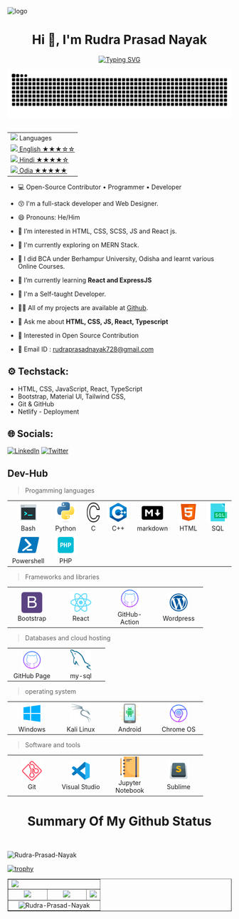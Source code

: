![logo]([Banner.png](https://raw.githubusercontent.com/rudra420-123/rudra420-123/main/assets/Banner.png))

<h1 align="center">Hi 👋, I'm Rudra Prasad Nayak</h1>

<p align="center"><a href="https://git.io/typing-svg"><img src="https://readme-typing-svg.demolab.com?font=Fira+Code&pause=1000&color=4D61AA&width=435&lines=Eat+-+Sleep+-+Code+-+Repeat" alt="Typing SVG" /></a></p>

![Example SVG](dots.svg)

<table align="right">
    <tbody><tr><td><a target="_blank" rel="noopener noreferrer" href="https://github.com/milaan9/milaan9/blob/main/3898082.svg"><img src="https://github.com/milaan9/milaan9/raw/main/3898082.svg" width="25" style="max-width: 100%;"></a> Languages</td></tr>
    <tr><td><a href="/milaan9/milaan9/blob/main/README.md"><img src="https://github.com/milaan9/milaan9/raw/main/197484.svg" height="15" style="max-width: 100%;"> English ★★★☆☆</a></td></tr>
    <tr><td><a href="/milaan9/milaan9/blob/main/README_pt.md"><img src="https://github.com/milaan9/milaan9/raw/main/3909444.svg" height="15" style="max-width: 100%;"> Hindi ★★★★☆</a></td></tr>
    <tr><td><a href="/milaan9/milaan9/blob/main/README_pt.md"><img src="https://github.com/milaan9/milaan9/raw/main/3909444.svg" height="15" style="max-width: 100%;"> Odia ★★★★★</a></td></tr>
</tbody></table>

- 💻 Open-Source Contributor • Programmer • Developer

- 😚 I'm a full-stack developer and Web Designer.
- 😄 Pronouns: He/Him
- 👀 I’m interested in HTML, CSS, SCSS, JS and React js.
- 🌱 I'm currently exploring on MERN Stack.
- 🌱 I did BCA under Berhampur University, Odisha and learnt various Online Courses.
- 🌱 I’m currently learning **React and ExpressJS**
- 🧑 I'm a Self-taught Developer.
- 👨‍💻 All of my projects are available at [Github](https://github.com/rudra420-123/).
- 💬 Ask me about **HTML, CSS, JS, React, Typescript**
- 📖 Interested in Open Source Contribution
- 📧 Email ID : rudraprasadnayak728@gmail.com

## ⚙️ Techstack:

- HTML, CSS, JavaScript, React, TypeScript
- Bootstrap, Material UI, Tailwind CSS,
- Git & GitHub
- Netlify - Deployment

## 🌐 Socials:

[![LinkedIn](https://img.shields.io/badge/LinkedIn-0077B5?style=for-the-badge&logo=linkedin&logoColor=white)](https://www.linkedin.com/in/rudra-prasad-nayak420/) [![Twitter](https://img.shields.io/badge/Twitter-1DA1F2?style=for-the-badge&logo=twitter&logoColor=white)](https://x.com/RudraPrasad728)

<h2 align="left" id="Rudra-Prasad-Nayak">Dev-Hub</h2>

> Progamming languages

<table>
  <tr>
    <td align="center" width="96">
      <a href="#">
        <img src="bash.png" width="48" height="48" alt="#" />
      </a>
      <br>Bash
    </td>
    <td align="center"width="96">
      <a href="#">
        <img src="python-original.svg" width="48" height="48" alt="Python" />
      </a>
      <br>Python
    </td>
    <td align="center" width="96">
      <a href="#">
        <img src="c.png" width="48" height="48" alt="c" />
      </a>
      <br>C
    </td>
    <td align="center" width="96">
      <a href="#">
        <img src="c++.png" width="48" height="48" alt="Jsonnet" />
      </a>
      <br>C++
    </td>
    <td align="center" width="96">
      <a href="#">
        <img src="m.png" width="48" height="48" alt="TypeScript" />
      </a>
      <br>markdown
    </td>
     <td align="center" width="96">
      <a href="#">
        <img src="html.png" width="48" height="48" alt="TypeScript" />
      </a>
      <br>HTML
    </td>
     <td align="center" width="96">
      <a href="#">
        <img src="sql.png" width="48" height="48" alt="TypeScript" />
      </a>
      <br>SQL
    </td>
  </tr>
  <tr>
    <td align="center" width="96">
      <a href="#">
        <img src="power.png" width="48" height="48" alt="TypeScript" />
      </a>
      <br>Powershell
    </td>
    <td align="center" width="96">
      <a href="#">
        <img src="php.png" width="48" height="48" alt="PHP" />
      </a>
      <br>PHP
    </td>
    </tr>
</table>

> Frameworks and libraries

<table>
  <tr>
    <td align="center" width="96">
      <a href="#">
        <img src="bootstrap-plain.svg" width="48" height="48" alt="Python" />
      </a>
      <br>Bootstrap
    </td>
    <td align="center" width="96">
      <a href="#">
        <img src="react-original.svg" width="48" height="48" alt="react" />
      </a>
      <br>React
    </td>
    <td align="center" width="96">
      <a href="#">
        <img src="github.png" width="48" height="48" alt="TypeScript" />
      </a>
      <br>GitHub-Action
    </td>
     <td align="center" width="96">
      <a href="#">
        <img src="wordpress.png" width="48" height="48" alt="TypeScript" />
      </a>
      <br>Wordpress
    </td>
    </tr>
</table>

> Databases and cloud hosting

<table>
  <tr>
    <td align="center" width="96">
      <a href="#">
        <img src="github.png" width="48" height="48" alt="C#" />
      </a>
      <br>GitHub Page
    </td>
    <td align="center" width="96">
      <a href="#">
        <img src="mysql-original.svg" width="48" height="48" alt="Python" />
      </a>
      <br>my-sql
    </td>
    </tr>
</table>

> operating system

<table>
  <tr>
    <td align="center" width="96">
      <a href="#">
        <img src="windo.png" width="48" height="48" alt="C#" />
      </a>
      <br>Windows
    </td>
    <td align="center" width="96">
      <a href="#">
        <img src="kali.png" width="48" height="48" alt="TypeScript" />
      </a>
      <br>Kali Linux
    </td>
    <td align="center" width="96">
      <a href="#">
        <img src="ando.png" width="48" height="48" alt="TypeScript" />
      </a>
      <br>Android
    </td>
    <td align="center" width="96">
      <a href="#">
        <img src="crom.png" width="48" height="48" alt="TypeScript" />
      </a>
      <br>Chrome OS
    </td>
    </tr>
</table>

> Software and tools

<table>
  <tr>
    <td align="center" width="96">
      <a href="#">
        <img src="git.png" width="48" height="48" alt="Git" />
      </a>
      <br>Git
    </td>
    <td align="center" width="96">
      <a href="#">
        <img src="vs.png" width="48" height="48" alt="TypeScript" />
      </a>
      <br>Visual Studio
    </td>
    <td align="center" width="96">
      <a href="#">
        <img src="jnote.png" width="48" height="48" alt="TypeScript" />
      </a>
      <br>Jupyter Notebook
    </td>
    <td align="center" width="96">
      <a href="#">
        <img src="sublime.png" width="48" height="48" alt="TypeScript" />
      </a>
      <br>Sublime
    </td>
    </tr>
</table>

<p align="center">
  <h1 align="center">Summary Of My Github Status</h1>
</p>
  
<br/>

<p align="left"> <img src="https://komarev.com/ghpvc/?username=Rudra-Prasad-Nayak&label=Profile%20views&color=0e75b6&style=flat" alt="Rudra-Prasad-Nayak" /> </p>

[![trophy](https://github-profile-trophy.vercel.app/?username=Rudra-Prasad-Nayak&theme=onedark)](https://github.com/ryo-ma/github-profile-trophy)

<table align="center" border="1">
<tr align="center">
<td colspan="3"><img align="left" src="https://github-readme-stats.vercel.app/api?username=Rudra-Prasad-Nayak&theme=tokyonight&show_icons=true" /></td>
</tr>
<tr align="center">
<td><img src="https://github-readme-stats.vercel.app/api/top-langs/?username=Rudra-Prasad-Nayak&theme=tokyonight&show_icons=true" /></td>
<td><img src="https://github-profile-summary-cards.vercel.app/api/cards/repos-per-language?username=Rudra-Prasad-Nayak&theme=github_dark" /></td>
<td colspan="3"><img src="https://github-profile-summary-cards.vercel.app/api/cards/most-commit-language?username=Rudra-Prasad-Nayak&theme=github_dark"/></td>
</tr>
<tr align="center">
<td colspan="3"><img src="https://github-readme-streak-stats.herokuapp.com/?user=Rudra-Prasad-Nayak&" alt="Rudra-Prasad-Nayak" /></td>
</tr>
</table>
